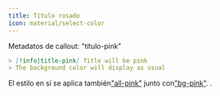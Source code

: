 ```yaml
---
title: Título rosado
icon: material/select-color
---
```


Metadatos de callout: "título-pink"

```md
> [!info|title-pink] Title will be pink
> The background color will display as usual
```

El estilo en sí se aplica también["all-pink"](../combined-styling/page-6.md)
junto con["bg-pink"](../bg-styling/page-6.md).
.

